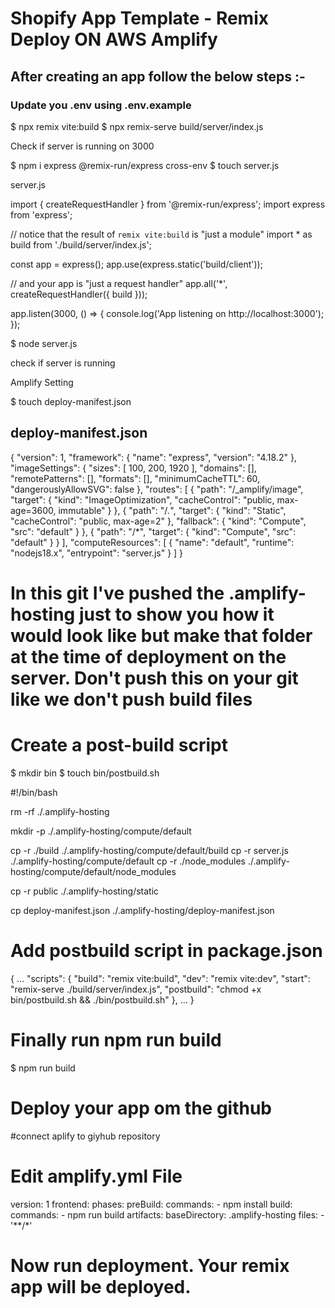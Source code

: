 # Shopify App Template - Remix Deploy ON AWS Amplify

## After creating an app follow the below steps :-

### Update you .env using .env.example

$ npx remix vite:build
$ npx remix-serve build/server/index.js

Check if server is running on 3000


$ npm i express @remix-run/express cross-env
$ touch server.js


server.js

import { createRequestHandler } from '@remix-run/express';
import express from 'express';

// notice that the result of `remix vite:build` is "just a module"
import * as build from './build/server/index.js';

const app = express();
app.use(express.static('build/client'));

// and your app is "just a request handler"
app.all('*', createRequestHandler({ build }));

app.listen(3000, () => {
  console.log('App listening on http://localhost:3000');
});

$ node server.js

check if server is running

Amplify Setting

$ touch deploy-manifest.json

## deploy-manifest.json

{
  "version": 1,
  "framework": { "name": "express", "version": "4.18.2" },
  "imageSettings": {
    "sizes": [
      100,
      200,
      1920
    ],
    "domains": [],
    "remotePatterns": [],
    "formats": [],
    "minimumCacheTTL": 60,
    "dangerouslyAllowSVG": false
  },
  "routes": [
    {
      "path": "/_amplify/image",
      "target": {
        "kind": "ImageOptimization",
        "cacheControl": "public, max-age=3600, immutable"
      }
    },
    {
      "path": "/*.*",
      "target": {
        "kind": "Static",
        "cacheControl": "public, max-age=2"
      },
      "fallback": {
        "kind": "Compute",
        "src": "default"
      }
    },
    {
      "path": "/*",
      "target": {
        "kind": "Compute",
        "src": "default"
      }
    }
  ],
  "computeResources": [
    {
      "name": "default",
      "runtime": "nodejs18.x",
     "entrypoint": "server.js"
    }
  ]
}
# In this git I've pushed the .amplify-hosting just to show you how it would look like but make that folder at the time of deployment on the server. Don't push this on your git like we don't push build files

# Create a post-build script

$ mkdir bin
$ touch bin/postbuild.sh

#!/bin/bash

rm -rf ./.amplify-hosting

mkdir -p ./.amplify-hosting/compute/default

cp -r ./build ./.amplify-hosting/compute/default/build
cp -r server.js ./.amplify-hosting/compute/default
cp -r ./node_modules ./.amplify-hosting/compute/default/node_modules

cp -r public ./.amplify-hosting/static

cp deploy-manifest.json ./.amplify-hosting/deploy-manifest.json

# Add postbuild script in package.json

{
  ...
  "scripts": {
    "build": "remix vite:build",
    "dev": "remix vite:dev",
    "start": "remix-serve ./build/server/index.js",
    "postbuild": "chmod +x bin/postbuild.sh && ./bin/postbuild.sh"
  },
  ...
}

# Finally run npm run build

$ npm run build

# Deploy your app om the github
#connect aplify to giyhub repository

# Edit amplify.yml File

version: 1
frontend:
  phases:
    preBuild:
      commands:
        - npm install
    build:
      commands:
        - npm run build
  artifacts:
    baseDirectory: .amplify-hosting
    files:
      - '**/*'

# Now run deployment. Your remix app will be deployed.
